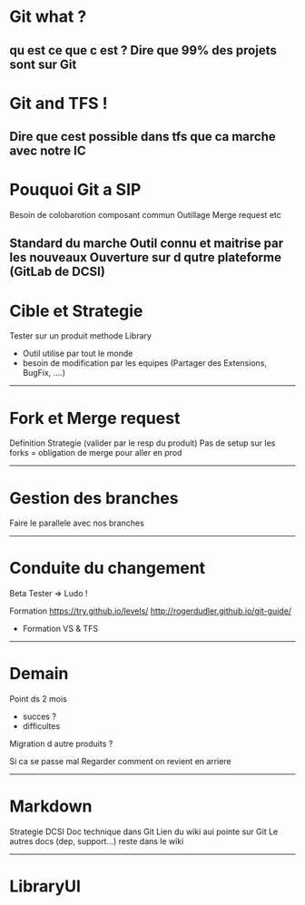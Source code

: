 # Git what ?
[logo]: https://git-scm.com/images/logos/2color-lightbg@2x.png

qu est ce que c est ?
Dire que 99% des projets sont sur Git
---

# Git and TFS !
Dire que cest possible dans tfs
que ca marche avec notre IC
---

# Pouquoi Git a SIP
Besoin de colobarotion
 composant commun
 Outillage Merge request etc

Standard du marche
 Outil connu et maitrise par les nouveaux
 Ouverture sur d qutre plateforme (GitLab de DCSI)
---

# Cible  et Strategie
Tester sur un produit methode
Library
 - Outil utilise par tout le monde
  - besoin de modification par les equipes (Partager des Extensions, BugFix, ....)

---
# Fork et Merge request
Definition
Strategie (valider par le resp du produit)
Pas de setup sur les forks = obligation de merge pour aller en prod

---
# Gestion des branches 
Faire le parallele avec nos branches

---
# Conduite du changement
Beta Tester
  => Ludo !

Formation
https://try.github.io/levels/
http://rogerdudler.github.io/git-guide/
+ Formation VS &  TFS

---
# Demain
Point ds 2 mois
 - succes ?
 - difficultes

Migration d autre produits ?

Si ca se passe mal
Regarder comment on revient en arriere 

---

# Markdown
Strategie  DCSI
Doc technique dans Git
Lien du wiki aui pointe sur Git
Le autres docs (dep, support...) reste dans le wiki





--- 
# LibraryUI